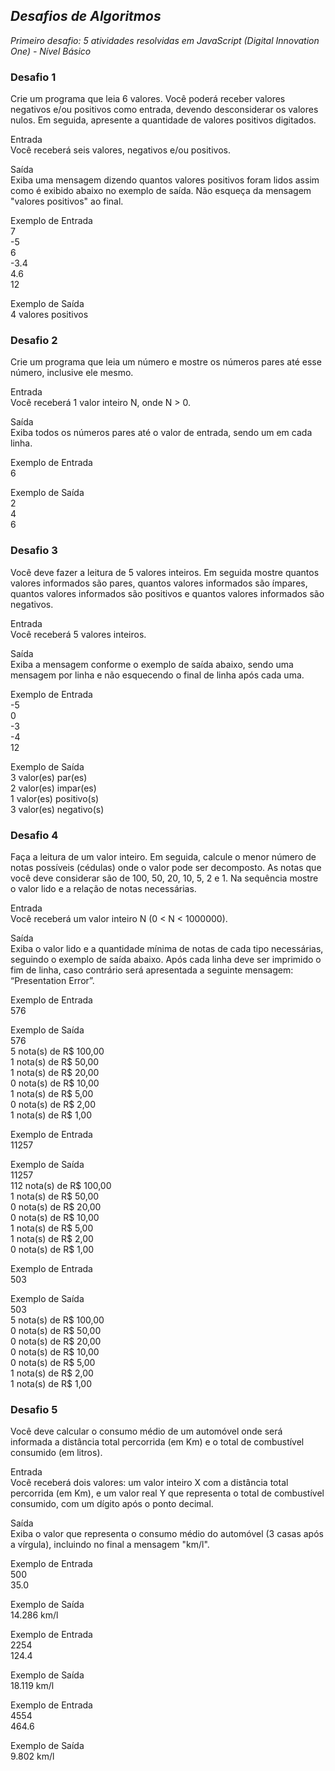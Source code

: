 ## **_Desafios de Algoritmos_**

_Primeiro desafio: 5 atividades resolvidas em JavaScript (Digital Innovation One) - Nível Básico_

### **Desafio 1**
Crie um programa que leia 6 valores. Você poderá receber valores negativos e/ou positivos como entrada, devendo desconsiderar os valores nulos. Em seguida, apresente a quantidade de valores positivos digitados.

Entrada  
Você receberá seis valores, negativos e/ou positivos.  

Saída  
Exiba uma mensagem dizendo quantos valores positivos foram lidos assim como é exibido abaixo no exemplo de saída. Não esqueça da mensagem "valores positivos" ao final.  

 
Exemplo de Entrada  
7  
-5  
6  
-3.4  
4.6  
12  

Exemplo de Saída  
4 valores positivos  

### **Desafio 2**
Crie um programa que leia um número e mostre os números pares até esse número, inclusive ele mesmo.  

Entrada  
Você receberá 1 valor inteiro N, onde N > 0.  

Saída  
Exiba todos os números pares até o valor de entrada, sendo um em cada linha.  

 
Exemplo de Entrada	  
6	  

Exemplo de Saída  
2  
4  
6  

### **Desafio 3**  
Você deve fazer a leitura de 5 valores inteiros. Em seguida mostre quantos valores informados são pares, quantos valores informados são ímpares, quantos valores informados são positivos e quantos valores informados são negativos.  

Entrada  
Você receberá 5 valores inteiros.  

Saída  
Exiba a mensagem conforme o exemplo de saída abaixo, sendo uma mensagem por linha e não esquecendo o final de linha após cada uma.  

 
Exemplo de Entrada	  
-5  
0  
-3  
-4  
12  

Exemplo de Saída  
3 valor(es) par(es)  
2 valor(es) impar(es)  
1 valor(es) positivo(s)  
3 valor(es) negativo(s)  

### **Desafio 4**  
Faça a leitura de um valor inteiro. Em seguida, calcule o menor número de notas possíveis (cédulas) onde o valor pode ser decomposto. As notas que você deve considerar são de 100, 50, 20, 10, 5, 2 e 1. Na sequência mostre o valor lido e a relação de notas necessárias.  

Entrada  
Você receberá um valor inteiro N (0 < N < 1000000).  

Saída  
Exiba o valor lido e a quantidade mínima de notas de cada tipo necessárias, seguindo o exemplo de saída abaixo. Após cada linha deve ser imprimido o fim de linha, caso contrário será apresentada a seguinte mensagem: “Presentation Error”.  

 
Exemplo de Entrada	  
576  

Exemplo de Saída  
576  
5 nota(s) de R$ 100,00  
1 nota(s) de R$ 50,00  
1 nota(s) de R$ 20,00  
0 nota(s) de R$ 10,00  
1 nota(s) de R$ 5,00  
0 nota(s) de R$ 2,00  
1 nota(s) de R$ 1,00  

Exemplo de Entrada  
11257  

Exemplo de Saída  
11257  
112 nota(s) de R$ 100,00  
1 nota(s) de R$ 50,00  
0 nota(s) de R$ 20,00  
0 nota(s) de R$ 10,00  
1 nota(s) de R$ 5,00  
1 nota(s) de R$ 2,00  
0 nota(s) de R$ 1,00  

Exemplo de Entrada  
503  

Exemplo de Saída  
503  
5 nota(s) de R$ 100,00  
0 nota(s) de R$ 50,00  
0 nota(s) de R$ 20,00  
0 nota(s) de R$ 10,00  
0 nota(s) de R$ 5,00  
1 nota(s) de R$ 2,00  
1 nota(s) de R$ 1,00  

### **Desafio 5**  
Você deve calcular o consumo médio de um automóvel onde será informada a distância total percorrida (em Km) e o total de combustível consumido (em litros).  

Entrada  
Você receberá dois valores: um valor inteiro X com a distância total percorrida (em Km), e um valor real Y que representa o total de combustível consumido, com um dígito após o ponto decimal.  

Saída  
Exiba o valor que representa o consumo médio do automóvel (3 casas após a vírgula), incluindo no final a mensagem "km/l".  

 
Exemplo de Entrada	  
500  
35.0  

Exemplo de Saída  
14.286 km/l  

Exemplo de Entrada  
2254  
124.4  

Exemplo de Saída  
18.119 km/l  

Exemplo de Entrada  
4554  
464.6  

Exemplo de Saída  
9.802 km/l  
